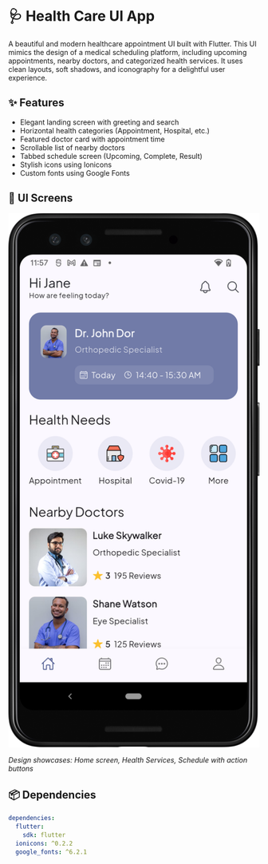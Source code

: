 # 🩺 Health Care UI App

A beautiful and modern healthcare appointment UI built with Flutter. This UI mimics the design of a medical scheduling platform, including upcoming appointments, nearby doctors, and categorized health services. It uses clean layouts, soft shadows, and iconography for a delightful user experience.

## ✨ Features

- Elegant landing screen with greeting and search
- Horizontal health categories (Appointment, Hospital, etc.)
- Featured doctor card with appointment time
- Scrollable list of nearby doctors
- Tabbed schedule screen (Upcoming, Complete, Result)
- Stylish icons using Ionicons
- Custom fonts using Google Fonts

## 📱 UI Screens

<img src="https://github.com/rehmanshafiq/health_app_ui/blob/main/assets/health_app_ui.png" width="600"/>

_Design showcases: Home screen, Health Services, Schedule with action buttons_

## 📦 Dependencies

```yaml
dependencies:
  flutter:
    sdk: flutter
  ionicons: ^0.2.2
  google_fonts: ^6.2.1
